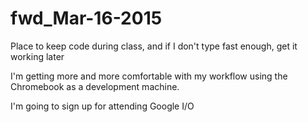 # fwd_Mar-16-2015
Place to keep code during class, and if I don't type fast enough, get it working later

I'm getting more and more comfortable with my workflow
using the Chromebook as a development machine.

I'm going to sign up for attending Google I/O



